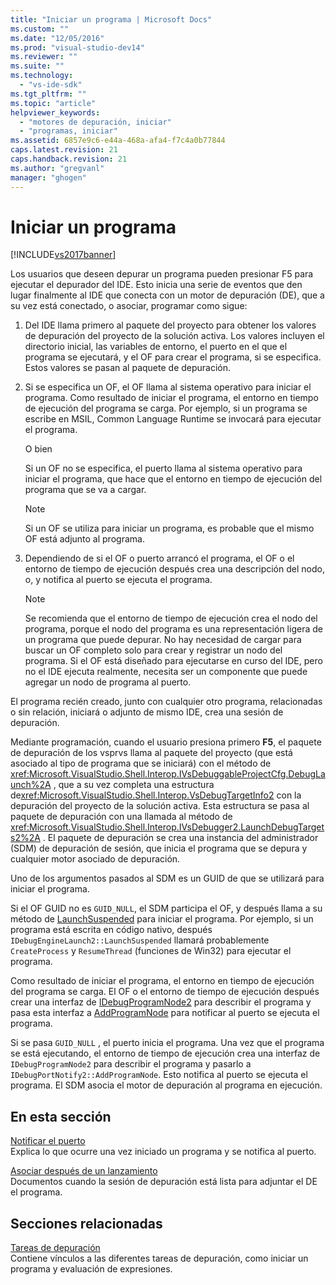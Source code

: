 ```yaml
---
title: "Iniciar un programa | Microsoft Docs"
ms.custom: ""
ms.date: "12/05/2016"
ms.prod: "visual-studio-dev14"
ms.reviewer: ""
ms.suite: ""
ms.technology: 
  - "vs-ide-sdk"
ms.tgt_pltfrm: ""
ms.topic: "article"
helpviewer_keywords: 
  - "motores de depuración, iniciar"
  - "programas, iniciar"
ms.assetid: 6857e9c6-e44a-468a-afa4-f7c4a0b77844
caps.latest.revision: 21
caps.handback.revision: 21
ms.author: "gregvanl"
manager: "ghogen"
---
```

# Iniciar un programa
[!INCLUDE[vs2017banner](../../code-quality/includes/vs2017banner.md)]

Los usuarios que deseen depurar un programa pueden presionar F5 para ejecutar el depurador del IDE.  Esto inicia una serie de eventos que den lugar finalmente al IDE que conecta con un motor de depuración \(DE\), que a su vez está conectado, o asociar, programar como sigue:  
  
1.  Del IDE llama primero al paquete del proyecto para obtener los valores de depuración del proyecto de la solución activa.  Los valores incluyen el directorio inicial, las variables de entorno, el puerto en el que el programa se ejecutará, y el OF para crear el programa, si se especifica.  Estos valores se pasan al paquete de depuración.  
  
2.  Si se especifica un OF, el OF llama al sistema operativo para iniciar el programa.  Como resultado de iniciar el programa, el entorno en tiempo de ejecución del programa se carga.  Por ejemplo, si un programa se escribe en MSIL, Common Language Runtime se invocará para ejecutar el programa.  
  
     O bien  
  
     Si un OF no se especifica, el puerto llama al sistema operativo para iniciar el programa, que hace que el entorno en tiempo de ejecución del programa que se va a cargar.  
  
    > [!NOTE]
    >  Si un OF se utiliza para iniciar un programa, es probable que el mismo OF está adjunto al programa.  
  
3.  Dependiendo de si el OF o puerto arrancó el programa, el OF o el entorno de tiempo de ejecución después crea una descripción del nodo, o, y notifica al puerto se ejecuta el programa.  
  
    > [!NOTE]
    >  Se recomienda que el entorno de tiempo de ejecución crea el nodo del programa, porque el nodo del programa es una representación ligera de un programa que puede depurar.  No hay necesidad de cargar para buscar un OF completo solo para crear y registrar un nodo del programa.  Si el OF está diseñado para ejecutarse en curso del IDE, pero no el IDE ejecuta realmente, necesita ser un componente que puede agregar un nodo de programa al puerto.  
  
 El programa recién creado, junto con cualquier otro programa, relacionadas o sin relación, iniciará o adjunto de mismo IDE, crea una sesión de depuración.  
  
 Mediante programación, cuando el usuario presiona primero **F5**, el paquete de depuración de los vsprvs llama al paquete del proyecto \(que está asociado al tipo de programa que se iniciará\) con el método de <xref:Microsoft.VisualStudio.Shell.Interop.IVsDebuggableProjectCfg.DebugLaunch%2A> , que a su vez completa una estructura de<xref:Microsoft.VisualStudio.Shell.Interop.VsDebugTargetInfo2> con la depuración del proyecto de la solución activa.  Esta estructura se pasa al paquete de depuración con una llamada al método de <xref:Microsoft.VisualStudio.Shell.Interop.IVsDebugger2.LaunchDebugTargets2%2A> .  El paquete de depuración se crea una instancia del administrador \(SDM\) de depuración de sesión, que inicia el programa que se depura y cualquier motor asociado de depuración.  
  
 Uno de los argumentos pasados al SDM es un GUID de que se utilizará para iniciar el programa.  
  
 Si el OF GUID no es `GUID_NULL`, el SDM participa el OF, y después llama a su método de [LaunchSuspended](../../extensibility/debugger/reference/idebugenginelaunch2-launchsuspended.md) para iniciar el programa.  Por ejemplo, si un programa está escrita en código nativo, después `IDebugEngineLaunch2::LaunchSuspended` llamará probablemente `CreateProcess` y `ResumeThread` \(funciones de Win32\) para ejecutar el programa.  
  
 Como resultado de iniciar el programa, el entorno en tiempo de ejecución del programa se carga.  El OF o el entorno de tiempo de ejecución después crear una interfaz de [IDebugProgramNode2](../../extensibility/debugger/reference/idebugprogramnode2.md) para describir el programa y pasa esta interfaz a [AddProgramNode](../../extensibility/debugger/reference/idebugportnotify2-addprogramnode.md) para notificar al puerto se ejecuta el programa.  
  
 Si se pasa `GUID_NULL` , el puerto inicia el programa.  Una vez que el programa se está ejecutando, el entorno de tiempo de ejecución crea una interfaz de `IDebugProgramNode2` para describir el programa y pasarlo a `IDebugPortNotify2::AddProgramNode`.  Esto notifica al puerto se ejecuta el programa.  El SDM asocia el motor de depuración al programa en ejecución.  
  
## En esta sección  
 [Notificar el puerto](../../extensibility/debugger/notifying-the-port.md)  
 Explica lo que ocurre una vez iniciado un programa y se notifica al puerto.  
  
 [Asociar después de un lanzamiento](../../extensibility/debugger/attaching-after-a-launch.md)  
 Documentos cuando la sesión de depuración está lista para adjuntar el DE el programa.  
  
## Secciones relacionadas  
 [Tareas de depuración](../../extensibility/debugger/debugging-tasks.md)  
 Contiene vínculos a las diferentes tareas de depuración, como iniciar un programa y evaluación de expresiones.